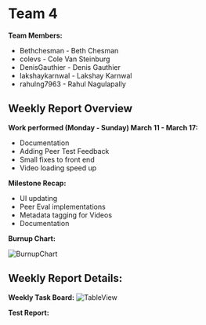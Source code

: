 # Team 4
**Team Members:**
* Bethchesman - Beth Chesman
* colevs - Cole Van Steinburg
* DenisGauthier - Denis Gauthier
* lakshaykarnwal - Lakshay Karnwal
* rahulng7963 - Rahul Nagulapally

## Weekly Report Overview
**Work performed (Monday - Sunday) March 11 - March 17:**
* Documentation
* Adding Peer Test Feedback 
* Small fixes to front end
* Video loading speed up 

**Milestone Recap:** 
* UI updating
* Peer Eval implementations
* Metadata tagging for Videos
* Documentation

**Burnup Chart:**

![BurnupChart](https://github.com/COSC-499-W2023/year-long-project-team-4/assets/52676747/3e37b5e4-9a8d-49fb-a070-9ffa467d6fb5)



## Weekly Report Details:

**Weekly Task Board:**
![TableView](https://github.com/COSC-499-W2023/year-long-project-team-4/assets/52676747/e9be027c-e49e-440d-a6a8-706c0c8fabc5)



**Test Report:**







